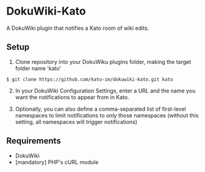 # DokuWiki-Kato

A DokuWiki plugin that notifies a Kato room of wiki edits.

Setup
-----

1. Clone repository into your DokuWiku plugins folder, making the target folder name 'kato'
```
$ git clone https://github.com/kato-im/dokuwiki-kato.git kato
```

2. In your DokuWiki Configuration Settings, enter a URL and the name you want the notifications to appear from in Kato.

3. Optionally, you can also define a comma-separated list of first-level namespaces to limit notifications to only those namespaces (without this setting, all namespaces will trigger notifications)

Requirements
------------

* DokuWiki
* [mandatory] PHP's cURL module
